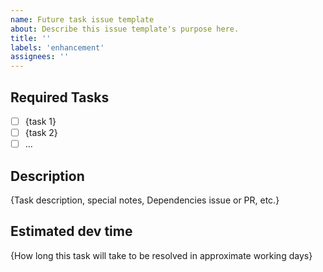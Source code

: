 ```yaml
---
name: Future task issue template
about: Describe this issue template's purpose here.
title: ''
labels: 'enhancement'
assignees: ''
---
```

## Required Tasks
- [ ] {task 1}
- [ ] {task 2}
- [ ] ...
## Description
{Task description, special notes, Dependencies issue or PR, etc.}
## Estimated dev time
{How long this task will take to be resolved in approximate working days}
